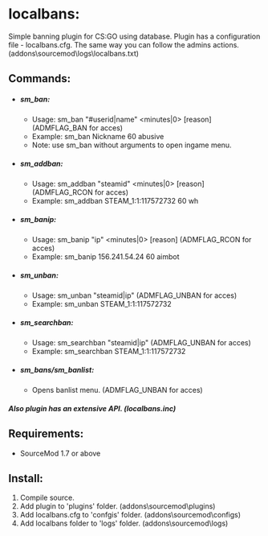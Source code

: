 # localbans:
Simple banning plugin for CS:GO using database.
Plugin has a configuration file - localbans.cfg.
The same way you can follow the admins actions. (addons\sourcemod\logs\localbans.txt)

## Commands:

+ ##### sm_ban:
  + Usage: sm_ban "#userid|name" <minutes|0> [reason] (ADMFLAG_BAN for acces)
  + Example: sm_ban Nickname 60 abusive
  + Note: use sm_ban without arguments to open ingame menu.

+ ##### sm_addban:
  + Usage: sm_addban "steamid" <minutes|0> [reason] (ADMFLAG_RCON for acces)
  + Example: sm_addban STEAM_1:1:117572732 60 wh
  
+ ##### sm_banip: 
  + Usage: sm_banip "ip" <minutes|0> [reason] (ADMFLAG_RCON for acces)
  + Example: sm_banip 156.241.54.24 60 aimbot

+ ##### sm_unban:
  + Usage: sm_unban "steamid|ip" (ADMFLAG_UNBAN for acces)
  + Example: sm_unban STEAM_1:1:117572732

+ ##### sm_searchban:
  + Usage: sm_searchban "steamid|ip" (ADMFLAG_UNBAN for acces)
  + Example: sm_searchban STEAM_1:1:117572732

+ ##### sm_bans/sm_banlist: 
  + Opens banlist menu. (ADMFLAG_UNBAN for acces)

##### Also plugin has an extensive API. (localbans.inc)

## Requirements:
- SourceMod 1.7 or above

## Install:
1. Compile source.
2. Add plugin to 'plugins' folder. (addons\sourcemod\plugins)
3. Add localbans.cfg to 'confgis' folder. (addons\sourcemod\configs)
4. Add localbans folder to 'logs' folder. (addons\sourcemod\logs)
